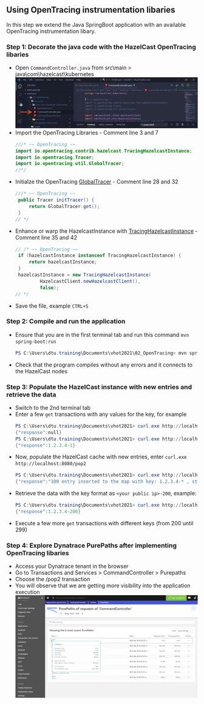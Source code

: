 ## Using OpenTracing instrumentation libaries
In this step we extend the Java SpringBoot application with an available OpenTracing instrumentation libary.

### Step 1: Decorate the java code with the HazelCast OpenTracing libaries
- Open `CommandController.java` from src\main > java\com\hazelcast\kubernetes
  ![EditFile](../../../assets/images/02_using_opentracing_instrumentation_libraries-01.png)
- Import the OpenTracing Libraries - Comment line 3 and 7
  ```java
  ///* ~~ OpenTracing ~~
  import io.opentracing.contrib.hazelcast.TracingHazelcastInstance;
  import io.opentracing.Tracer;
  import io.opentracing.util.GlobalTracer;
  //*/
  ```
- Initialze the OpenTracing [GlobalTracer](https://github.com/opentracing/opentracing-java/blob/master/opentracing-util/src/main/java/io/opentracing/util/GlobalTracer.java) - Comment line 28 and 32
  ```java
  ///* ~~ OpenTracing ~~
   public Tracer initTracer() {
       return GlobalTracer.get();
   }
  // */
  ```
- Enhance or warp the HazelcastInstance with [TracingHazelcastInstance](https://github.com/opentracing-contrib/java-hazelcast) - Comment line 35 and 42
  ```java
  // /* ~~ OpenTracing ~~
   if (hazelcastInstance instanceof TracingHazelcastInstance) {
       return hazelcastInstance;
   }
   hazelcastInstance = new TracingHazelcastInstance(
           HazelcastClient.newHazelcastClient(),
           false);
  // */
  ```
- Save the file, example  `CTRL+S`

### Step 2: Compile and run the application
- Ensure that you are in the first terminal tab and run this command `mvn spring-boot:run`
  ```powershell
  PS C:\Users\dtu.training\Documents\vhot2021\02_OpenTracing> mvn spring-boot:run
  ```
- Check that the program compiles without any errors and it connects to the HazelCast nodes

### Step 3: Populate the HazelCast instance with new entries and retrieve the data
- Switch to the 2nd terminal tab
- Enter a few `get` transactions with any values for the key, for example
  ```powershell
  PS C:\Users\dtu.training\Documents\vhot2021> curl.exe http://localhost:8080/get?key=samplekey
  {"response":null}
  PS C:\Users\dtu.training\Documents\vhot2021> curl.exe http://localhost:8080/get?key=1.2.3.4-1
  {"response":1.2.3.4-1}
  ```
- Now, populate the HazelCast cache with new entries, enter `curl.exe http://localhost:8080/pop2`
  ```powershell
  PS C:\Users\dtu.training\Documents\vhot2021> curl.exe http://localhost:8080/pop2
  {"response":"100 entry inserted to the map with key: 1.2.3.4-* , starting with 200 "}
  ```
- Retrieve the data with the key format as `<your public ip>-200`, example:
  ```powershell
  PS C:\Users\dtu.training\Documents\vhot2021> curl.exe http://localhost:8080/get?key=1.2.3.4-200
  {"response":1.2.3.4-200}
  ```
- Execute a few more `get` transactions with different keys (from 200 until 299)

### Step 4: Explore Dynatrace PurePaths after implementing OpenTracing libaries 
- Access your Dynatrace tenant in the browser
- Go to Transactions and Services > CommandController > Purepaths
- Choose the /pop2 transaction
- You will observe that we are getting more visibility into the application execution
  ![OpenTracingPurePaths](../../../assets/images/03-ExploreDynatrace-1.gif)
